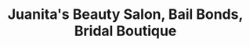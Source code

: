 ---
title: "Juanita's Beauty Salon, Bail Bonds, Bridal Boutique"
url: /greenwood/juanitas-beauty-salon-bail-bonds-bridal-boutique/
shop: hairdresser
---